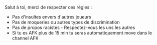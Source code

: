 Salut à toi, merci de respecter ces règles : 
- Pas d'insultes envers d'autres joueurs 
- Pas de moqueries ou autres types de discrimination 
- Pas de propos racistes - Respectez-vous les uns les autres 
- Si tu es AFK plus de 15 min tu seras automatiquement move dans le channel AFK
